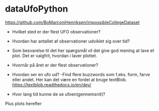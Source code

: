 # dataUfoPython

https://github.com/BoMarconiHenriksen/impossibleCollegeDataset


* Hvilket sted er der flest UFO observationer?
* Hvordan har antallet af observationer udviklet sig over tid?
* Som besvarelse til det her spørgsmål vil det give god mening at lave et plot. Det er valgfrit, hvordan i laver plottet.

* Hvornår på året er der flest observationer?
* Hvordan ser en ufo ud?
 -Find flere buzzwords som f.eks. form, farve eller andet. Her kan det være en fordel at bruge textBlob. https://textblob.readthedocs.io/en/dev/

* Hvor lang tid kunne de se ufoen(gennemsnit)?

Plus plots herefter
